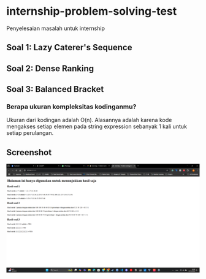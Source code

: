 # internship-problem-solving-test
Penyelesaian masalah untuk internship
## Soal 1: Lazy Caterer's Sequence
## Soal 2: Dense Ranking
## Soal 3: Balanced Bracket
### Berapa ukuran kompleksitas kodinganmu?
Ukuran dari kodingan adalah O(n). Alasannya adalah karena kode mengakses setiap elemen pada string expression sebanyak 1 kali untuk setiap perulangan.
## Screenshot
![Alt text](Screenshot.png "a title")